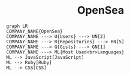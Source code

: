 <h1 align="center">OpenSea</h1>

```mermaid
graph LR
COMPANY_NAME{OpenSea}
COMPANY_NAME ---> U{Users} ---> UN[2]
COMPANY_NAME ---> R{Repositories} ---> RN[5]
COMPANY_NAME ---> G{Gists} ---> GN[1]
COMPANY_NAME ---> ML{Most Used<br>Languages}
ML --> JavaScript[JavaScript]
ML --> Ruby[Ruby]
ML --> CSS[CSS]
```
